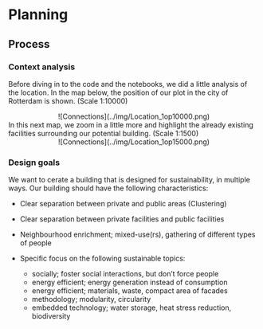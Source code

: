 # Planning

## Process

### Context analysis
Before diving in to the code and the notebooks, we did a little analysis of the location. In the map below, the position of our plot in the city of Rotterdam is shown. (Scale 1:10000)
<center>
    ![Connections](../img/Location_1op10000.png)
</center>
In this next map, we zoom in a little more and highlight the already existing facilities surrounding our potential building. (Scale 1:1500)
<center>
    ![Connections](../img/Location_1op15000.png)
</center>

### Design goals
We want to cerate a building that is designed for sustainability, in multiple ways. Our building should have the following characteristics:

+ Clear separation between private and public areas (Clustering)

+ Clear separation between private facilities and public facilities

+ Neighbourhood enrichment; mixed-use(rs), gathering of different types of people

+ Specific focus on the following sustainable topics:

    + socially; foster social interactions, but don’t force people
    + energy efficient; energy generation instead of consumption
    + energy efficient; materials, waste, compact area of facades
    + methodology; modularity, circularity 
    + embedded technology; water storage, heat stress reduction, biodiversity
